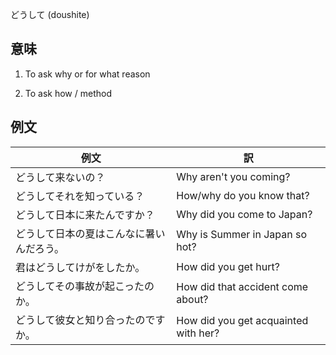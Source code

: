 どうして (doushite)

## 意味

1. To ask why or for what reason

2. To ask how / method

## 例文

|例文|訳|
| --- | --- |
|どうして来ないの？|Why aren't you coming?|
|どうしてそれを知っている？|How/why do you know that?|
|どうして日本に来たんですか？|Why did you come to Japan?|
|どうして日本の夏はこんなに暑いんだろう。|Why is Summer in Japan so hot?|
|君はどうしてけがをしたか。|How did you get hurt?|
|どうしてその事故が起こったのか。|How did that accident come about?|
|どうして彼女と知り合ったのですか。|How did you get acquainted with her?|